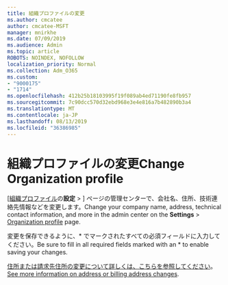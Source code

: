 ```yaml
---
title: 組織プロファイルの変更
ms.author: cmcatee
author: cmcatee-MSFT
manager: mnirkhe
ms.date: 07/09/2019
ms.audience: Admin
ms.topic: article
ROBOTS: NOINDEX, NOFOLLOW
localization_priority: Normal
ms.collection: Adm_O365
ms.custom:
- "9000175"
- "1714"
ms.openlocfilehash: 412b25b18103995f19f089ab4ed71190fe8fb957
ms.sourcegitcommit: 7c90dcc570d32ebd968e3e4e816a7b482890b3a4
ms.translationtype: MT
ms.contentlocale: ja-JP
ms.lasthandoff: 08/13/2019
ms.locfileid: "36386985"
---
```

# <a name="change-organization-profile"></a><span data-ttu-id="2a347-102">組織プロファイルの変更</span><span class="sxs-lookup"><span data-stu-id="2a347-102">Change Organization profile</span></span>

<span data-ttu-id="2a347-103">[[組織プロファイル](https://go.microsoft.com/fwlink/p/?linkid=2067339)の**設定** > ] ページの管理センターで、会社名、住所、技術連絡先情報などを変更します。</span><span class="sxs-lookup"><span data-stu-id="2a347-103">Change your company name, address, technical contact information, and more in the admin center on the **Settings** > [Organization profile](https://go.microsoft.com/fwlink/p/?linkid=2067339) page.</span></span>

<span data-ttu-id="2a347-104">変更を保存できるように、\* でマークされたすべての必須フィールドに入力してください。</span><span class="sxs-lookup"><span data-stu-id="2a347-104">Be sure to fill in all required fields marked with an \* to enable saving your changes.</span></span>

<span data-ttu-id="2a347-105">[住所または請求先住所の変更について詳しくは、こちらを参照してください](https://docs.microsoft.com/en-us/office365/admin/manage/change-address-contact-and-more)。</span><span class="sxs-lookup"><span data-stu-id="2a347-105">[See more information on address or billing address changes](https://docs.microsoft.com/en-us/office365/admin/manage/change-address-contact-and-more).</span></span>